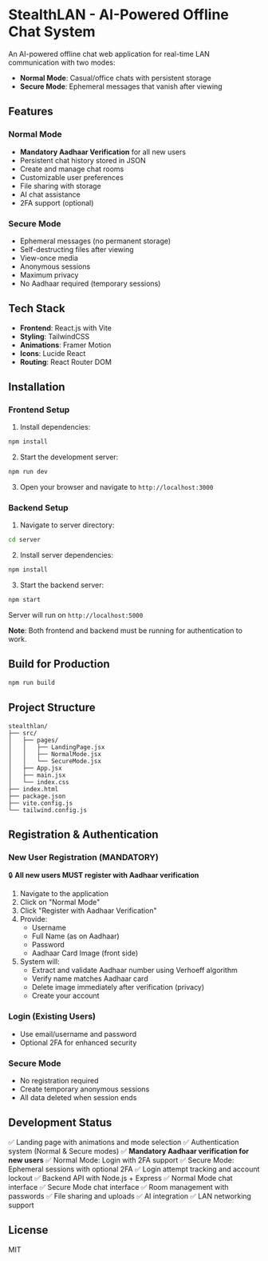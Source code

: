 # StealthLAN - AI-Powered Offline Chat System

An AI-powered offline chat web application for real-time LAN communication with two modes:

- **Normal Mode**: Casual/office chats with persistent storage
- **Secure Mode**: Ephemeral messages that vanish after viewing

## Features

### Normal Mode
- **Mandatory Aadhaar Verification** for all new users
- Persistent chat history stored in JSON
- Create and manage chat rooms
- Customizable user preferences
- File sharing with storage
- AI chat assistance
- 2FA support (optional)

### Secure Mode
- Ephemeral messages (no permanent storage)
- Self-destructing files after viewing
- View-once media
- Anonymous sessions
- Maximum privacy
- No Aadhaar required (temporary sessions)

## Tech Stack

- **Frontend**: React.js with Vite
- **Styling**: TailwindCSS
- **Animations**: Framer Motion
- **Icons**: Lucide React
- **Routing**: React Router DOM

## Installation

### Frontend Setup

1. Install dependencies:
```bash
npm install
```

2. Start the development server:
```bash
npm run dev
```

3. Open your browser and navigate to `http://localhost:3000`

### Backend Setup

1. Navigate to server directory:
```bash
cd server
```

2. Install server dependencies:
```bash
npm install
```

3. Start the backend server:
```bash
npm start
```

Server will run on `http://localhost:5000`

**Note**: Both frontend and backend must be running for authentication to work.

## Build for Production

```bash
npm run build
```

## Project Structure

```
stealthlan/
├── src/
│   ├── pages/
│   │   ├── LandingPage.jsx
│   │   ├── NormalMode.jsx
│   │   └── SecureMode.jsx
│   ├── App.jsx
│   ├── main.jsx
│   └── index.css
├── index.html
├── package.json
├── vite.config.js
└── tailwind.config.js
```

## Registration & Authentication

### New User Registration (MANDATORY)
🔒 **All new users MUST register with Aadhaar verification**

1. Navigate to the application
2. Click on "Normal Mode"
3. Click "Register with Aadhaar Verification"
4. Provide:
   - Username
   - Full Name (as on Aadhaar)
   - Password
   - Aadhaar Card Image (front side)
5. System will:
   - Extract and validate Aadhaar number using Verhoeff algorithm
   - Verify name matches Aadhaar card
   - Delete image immediately after verification (privacy)
   - Create your account

### Login (Existing Users)
- Use email/username and password
- Optional 2FA for enhanced security

### Secure Mode
- No registration required
- Create temporary anonymous sessions
- All data deleted when session ends

## Development Status

✅ Landing page with animations and mode selection
✅ Authentication system (Normal & Secure modes)
✅ **Mandatory Aadhaar verification for new users**
✅ Normal Mode: Login with 2FA support
✅ Secure Mode: Ephemeral sessions with optional 2FA
✅ Login attempt tracking and account lockout
✅ Backend API with Node.js + Express
✅ Normal Mode chat interface
✅ Secure Mode chat interface
✅ Room management with passwords
✅ File sharing and uploads
✅ AI integration
✅ LAN networking support

## License

MIT
